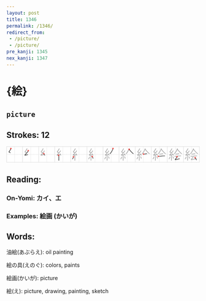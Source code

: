 ```yaml
---
layout: post
title: 1346
permalink: /1346/
redirect_from:
 - /picture/
 - /picture/
pre_kanji: 1345
nex_kanji: 1347
---
```


# {絵}

## `picture`

## Strokes: 12

<div class="stroke"><img src="../images/E7B5B5.png" /></div>

## Reading:

### On-Yomi: カイ、エ

### Examples: 絵画 (かいが)

## Words:

油絵(あぶらえ): oil painting

絵の具(えのぐ): colors, paints

絵画(かいが): picture

絵(え): picture, drawing, painting, sketch
